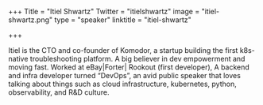 +++
Title = "Itiel Shwartz"
Twitter = "itielshwartz"
image = "itiel-shwartz.png"
type = "speaker"
linktitle = "itiel-shwartz"

+++

Itiel is the CTO and co-founder of Komodor, a startup building the first k8s-native troubleshooting platform. A big believer in dev empowerment and moving fast. Worked at eBay|Forter| Rookout (first developer), A backend and infra developer turned “DevOps”, an avid public speaker that loves talking about things such as cloud infrastructure, kubernetes, python, observability, and R&D culture. 
